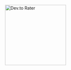 <a href='https://dev-to-rater.xyz' target='_blank'><img src='https://i.postimg.cc/SRRjxRxC/frontend-5.png' border='0' height="200px" alt='Dev.to Rater'/></a>
